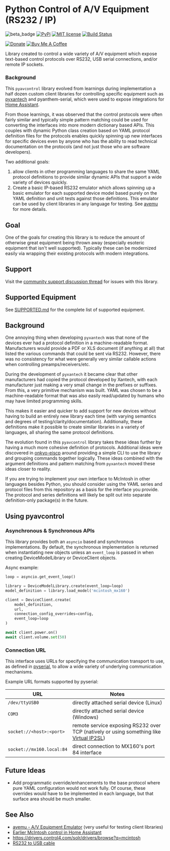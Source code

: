# Python Control of A/V Equipment (RS232 / IP)

![beta_badge](https://img.shields.io/badge/maturity-Beta-yellow.png)
[![PyPi](https://img.shields.io/pypi/v/pyavcontrol.svg)](https://pypi.python.org/pypi/pyavcontrol)
[![MIT license](http://img.shields.io/badge/license-MIT-brightgreen.svg)](http://opensource.org/licenses/MIT)
[![Build Status](https://github.com/rsnodgrass/pyavcontrol/actions/workflows/ci.yml/badge.svg)](https://github.com/rsnodgrass/pyavcontrol/actions/workflows/ci.yml)

[![Donate](https://img.shields.io/badge/Donate-PayPal-green.svg)](https://www.paypal.com/cgi-bin/webscr?cmd=_donations&business=WREP29UDAMB6G)
[![Buy Me A Coffee](https://img.shields.io/badge/buy%20me%20a%20coffee-donate-yellow.svg)](https://buymeacoffee.com/DYks67r)

Library created to control a wide variety of A/V equipment which expose text-based control
protocols over RS232, USB serial connections, and/or remote IP sockets.

### Background

This `pyavcontrol` library evolved from learnings during implementation a half dozen
custom client libraries for controlling specific equipment such as  [pyxantech](https://github.com/rsnodgrass/pyxantech) and pyanthem-serial, which
were used to expose integrations for [Home Assistant](https://home-assistant.io).

From those learnings, it was observed that the control protocols were often fairly similar and typically
simple pattern matching could be used for converting the interfaces into more modern dictionary based APIs.
This couples with dynamic Python class creation based on YAML protocol definition files for the protocols enables
quickly spinning up new interfaces for specific devices even by anyone who has the ability to read technical
documentation on the protocols (and not just those who are software developers).

Two additional goals:

1. allow clients in other programming languages to share the same YAML protocol definitions to provide similar dynamic APIs that support a wide variety of devices quickly.
2. Create a basic IP-based RS232 emulator which allows spinning up a basic emulator for each supported
device model based purely on the YAML definition and unit tests against those definitions. This emulator can be used by client libraries in any language for testing. See [avemu]() for more details.

## Goal

One of the goals for creating this library is to reduce the amount of otherwise
great equipment being thrown away (especially esoteric equipment that isn't well
supported). Typically these can be modernized easily via wrapping their existing
protocols with modern integrations.

## Support

Visit the [community support discussion thread](https://community.home-assistant.io/t/mcintosh/) for issues with this library.

## Supported Equipment

See [SUPPORTED.md](SUPPORTED.md) for the complete list of supported equipment.

## Background

One annoying thing when developing `pyxantech` was that none of the devices
ever had a protocol definition in a machine-readable format. Manufacturers
would provide a PDF or XLS document (if anything at all) that listed
the various commands that could be sent via RS232. However, there was no
consistency for what were generally very similar callable actions when
controlling preamps/receivers/etc.

During the development of `pyxantech` it became clear that other manufacturers
had copied the protocol developed by Xantech, with each
manufacturer just making a very small change in the prefixes or suffixes.
From this, a very primitive mechanism was built. YAML was chosen
to be a machine-readable format that was also easily read/updated by humans
who may have limited programming skills.

This makes it easier and quicker to
add support for new devices without having to build an entirely new library each
time (with varying semantics and degrees of testing/clarity/documentation).
Additionally, these definitions make it possible to create similar libraries in
a variety of languages, all sharing the same protocol definitions.

The evolution found in this `pyavcontrol` library takes these ideas further by
having a much more cohesive definition of protocols. Additional ideas were
discovered in [onkyo-eiscp](https://github.com/miracle2k/onkyo-eiscp) around
providing a simple CLI to use the library and grouping commands together
logically. These ideas combined with the argument definitions and pattern
matching from `pyxantech` moved these ideas closer to reality.

If you are trying to implement your own interface to McIntosh in other
languages besides Python, you should consider using the YAML series and
protocol files from this repository as a basis for the interface you provide.
The protocol and series definitions will likely be split out into separate
definition-only package(s) in the future.

## Using pyavcontrol

### Asynchronous & Synchronous APIs

This library provides both an `asyncio` based and synchronous implementations.
By default, the synchronous implementation is returned when instantiating
new objects unless an `event_loop` is passed in when creating
DeviceModelLibrary or DeviceClient objects.

Async example:

```python
loop = asyncio.get_event_loop()

library = DeviceModelLibrary.create(event_loop=loop)
model_definition = library.load_model('mcintosh_mx160')

client = DeviceClient.create(
    model_definition,
    url,
    connection_config_overrides=config,
    event_loop=loop
)

await client.power.on()
await client.volume.set(50)
```

### Connection URL

This interface uses URLs for specifying the communication transport
to use, as defined in [pyserial](https://pyserial.readthedocs.io/en/latest/url_handlers.html), to allow a wide variety of underlying communication mechanisms.

Example URL formats supported by pyserial:

| URL                      | Notes                                                                                               |
| ------------------------ | --------------------------------------------------------------------------------------------------- |
| `/dev/ttyUSB0`           | directly attached serial device (Linux)                                                             |
| `COM3`                   | directly attached serial device (Windows)                                                           |
| `socket://<host>:<port>` | remote service exposing RS232 over TCP (natively or using something like [Virtual IP2SL](https://github.com/rsnodgrass/virtual-ip2sl)) |
| `socket://mx160.local:84` | direct connection to MX160's port 84 interface |

## Future Ideas

- Add programmatic override/enhancements to the base protocol where pure
  YAML configuration would not work fully. Of course, these overrides would have
  to be implemented in each language, but that surface area should be much smaller.

## See Also

- [avemu - A/V Equipment Emulator](https://github.com/rsnodgrass/avemu) (very useful for testing client libraries)
- [Earlier McIntosh control in Home Assistant](https://community.home-assistant.io/t/need-help-using-rs232-to-control-a-receiver/95210/8)
- https://drivers.control4.com/solr/drivers/browse?q=mcintosh
- [RS232 to USB cable](https://www.amazon.com/RS232-to-USB/dp/B0759HSLP1?tag=carreramfi-20)

